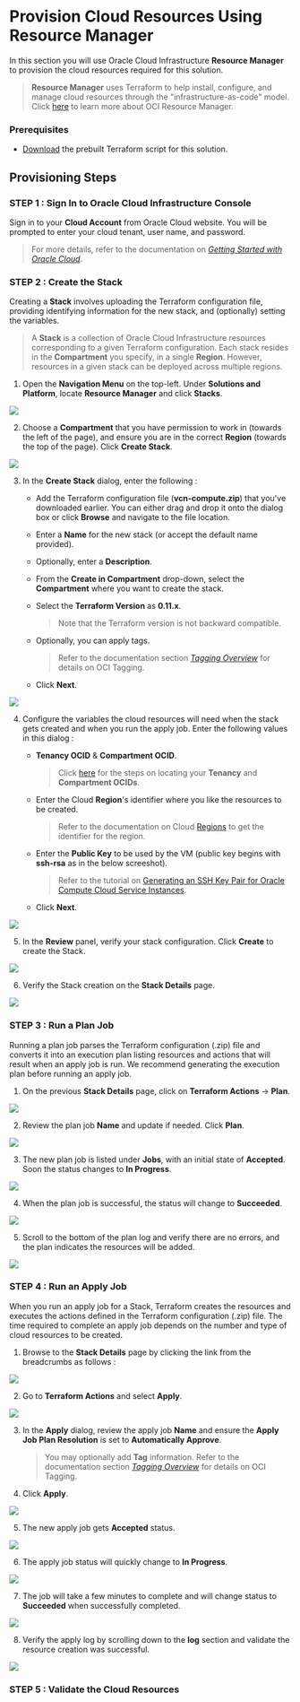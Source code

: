 # Provision Cloud Resources Using Resource Manager

In this section you will use Oracle Cloud Infrastructure **Resource Manager** to provision the cloud resources required for this solution.

> **Resource Manager** uses Terraform to help install, configure, and manage cloud resources through the "infrastructure-as-code" model. Click [here](https://docs.cloud.oracle.com/en-us/iaas/Content/ResourceManager/Concepts/resourcemanager.htm) to learn more about OCI Resource Manager.

### Prerequisites

* [Download](./tf/vcn-compute.zip) the prebuilt Terraform script for this solution.

## Provisioning Steps

### STEP 1 : Sign In to Oracle Cloud Infrastructure Console

Sign in to your **Cloud Account** from Oracle Cloud website. You will be prompted to enter your cloud tenant, user name, and password.

> For more details, refer to the documentation on [*Getting Started with Oracle Cloud*](https://docs.oracle.com/en/cloud/get-started/subscriptions-cloud/csgsg/sign-your-account-oracle-cloud-website.html).

### STEP 2 : Create the Stack

Creating a **Stack** involves uploading the Terraform configuration file, providing identifying information for the new stack, and (optionally) setting the variables.

> A **Stack** is a collection of Oracle Cloud Infrastructure resources corresponding to a given Terraform configuration. Each stack resides in the **Compartment** you specify, in a single **Region**. However, resources in a given stack can be deployed across multiple regions.

1. Open the **Navigation Menu** on the top-left. Under **Solutions and Platform**, locate **Resource Manager** and click **Stacks**.

![](./images/menu-resource-manager-stacks.png)

2. Choose a **Compartment** that you have permission to work in (towards the left of the page), and ensure you are in the correct **Region** (towards the top of the page). Click **Create Stack**.

![](./images/click-stacks.png)

3. In the **Create Stack** dialog, enter the following :

	* Add the Terraform configuration file (**vcn-compute.zip**) that you've downloaded earlier. You can either drag and drop it onto the dialog box or click **Browse** and navigate to the file location.
	
	* Enter a **Name** for the new stack (or accept the default name provided).
	
	* Optionally, enter a **Description**.
	
	* From the **Create in Compartment** drop-down, select the **Compartment** where you want to create the stack.
	
	* Select the **Terraform Version** as **0.11.x**. 
		>Note that the Terraform version is not backward compatible.

	* Optionally, you can apply tags. 
		>Refer to the documentation section [*Tagging Overview*](https://docs.cloud.oracle.com/en-us/iaas/Content/Tagging/Concepts/taggingoverview.htm) for details on OCI Tagging.
		
	* Click **Next**.

![](./images/stacks-info.png)

4. Configure the variables the cloud resources will need when the stack gets created and when you run the apply job. Enter the following values in this dialog :

	* **Tenancy OCID** & **Compartment OCID**.

		>Click [here](https://docs.cloud.oracle.com/en-us/iaas/Content/General/Concepts/identifiers.htm) for the steps on locating your **Tenancy** and **Compartment OCIDs**.

	* Enter the Cloud **Region**'s identifier where you like the resources to be created. 

		>Refer to the documentation on Cloud [Regions](https://docs.cloud.oracle.com/en-us/iaas/Content/General/Concepts/regions.htm) to get the identifier for the region.

	* Enter the **Public Key** to be used by the VM (public key begins with **ssh-rsa** as in the below screeshot).

		>Refer to the tutorial on [Generating an SSH Key Pair for Oracle Compute Cloud Service Instances](https://www.oracle.com/webfolder/technetwork/tutorials/obe/cloud/compute-iaas/generating_ssh_key/generate_ssh_key.html).

	* Click **Next**.

![](./images/stacks-vars.png)

5. In the **Review** panel, verify your stack configuration.
Click **Create** to create the Stack.	

![](./images/stacks-create.png)

6. Verify the Stack creation on the **Stack Details** page. 

![](./images/stacks-details.png)

### STEP 3 : Run a Plan Job

Running a plan job parses the Terraform configuration (.zip) file and converts it into an execution plan listing resources and actions that will result when an apply job is run. We recommend generating the execution plan before running an apply job.

1. On the previous **Stack Details** page, click on **Terraform Actions** -> **Plan**.

![](./images/stacks-tf-plan.png)

2. Review the plan job **Name** and update if needed. Click **Plan**.

![](./images/stacks-plan.png)

3. The new plan job is listed under **Jobs**, with an initial state of **Accepted**. Soon the status changes to **In Progress**. 

![](./images/plan-in-progress.png)

4. When the plan job is successful, the status will change to **Succeeded**.

![](./images/plan-job-succeeded.png)

5. Scroll to the bottom of the plan log and verify there are no errors, and the plan indicates the resources will be added. 

![](./images/plan-job-verify-log.png)

### STEP 4 : Run an Apply Job

When you run an apply job for a Stack, Terraform creates the resources and executes the actions defined in the Terraform configuration (.zip) file. The time required to complete an apply job depends on the number and type of cloud resources to be created.

1. Browse to the **Stack Details** page by clicking the link from the breadcrumbs as follows :

![](./images/job-details-stack-breadcrumb.png)

2. Go to **Terraform Actions** and select **Apply**.

![](./images/plan-apply.png)

3. In the **Apply** dialog, review the apply job **Name** and ensure the **Apply Job Plan Resolution** is set to **Automatically Approve**.

	> You may optionally add **Tag** information. Refer to the documentation section [*Tagging Overview*](https://docs.cloud.oracle.com/en-us/iaas/Content/Tagging/Concepts/taggingoverview.htm) for details on OCI Tagging.

4. Click **Apply**.

![](./images/apply-job.png)

5. The new apply job gets **Accepted** status. 

![](./images/apply-accepted.png)

6. The apply job status will quickly change to **In Progress**. 

![](./images/apply-in-progress.png)

7. The job will take a few minutes to complete and will change status to **Succeeded** when successfully completed.

![](./images/apply-job-succeeded.png)

8. Verify the apply log by scrolling down to the **log** section and validate the resource creation was successful.

![](./images/apply-job-verify-log.png)

### STEP 5 : Validate the Cloud Resources


